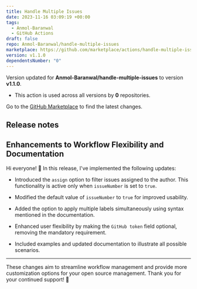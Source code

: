 ```yaml
---
title: Handle Multiple Issues
date: 2023-11-16 03:09:19 +00:00
tags:
  - Anmol-Baranwal
  - GitHub Actions
draft: false
repo: Anmol-Baranwal/handle-multiple-issues
marketplace: https://github.com/marketplace/actions/handle-multiple-issues
version: v1.1.0
dependentsNumber: "0"
---
```



Version updated for **Anmol-Baranwal/handle-multiple-issues** to version **v1.1.0**.
- This action is used across all versions by **0** repositories.

Go to the [GitHub Marketplace](https://github.com/marketplace/actions/handle-multiple-issues) to find the latest changes.

## Release notes

## Enhancements to Workflow Flexibility and Documentation

Hi everyone! 🎉 In this release, I've implemented the following updates:

- Introduced the `assign` option to filter issues assigned to the author. This functionality is active only when `issueNumber` is set to `true`.

- Modified the default value of `issueNumber` to `true` for improved usability.

- Added the option to apply multiple labels simultaneously using syntax mentioned in the documentation.

- Enhanced user flexibility by making the `GitHub token` field optional, removing the mandatory requirement.

- Included examples and updated documentation to illustrate all possible scenarios.

---

These changes aim to streamline workflow management and provide more customization options for your open source management. 
Thank you for your continued support! 🚀
